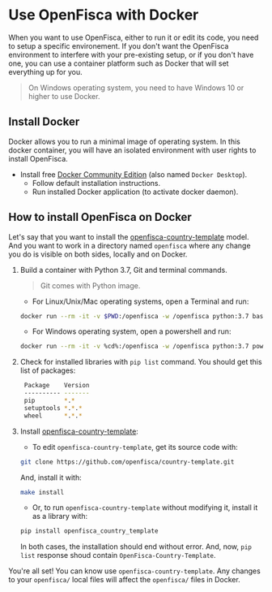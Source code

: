 # Use OpenFisca with Docker

When you want to use OpenFisca, either to run it or edit its code, you need to setup a specific environement.
If you don't want the OpenFisca environment to interfere with your pre-existing setup, or if you don't have one, you can use a container platform such as Docker that will set everything up for you.

> On Windows operating system, you need to have Windows 10 or higher to use Docker.

## Install Docker

Docker allows you to run a minimal image of operating system.
In this docker container, you will have an isolated environment with user rights to install OpenFisca.

* Install free [Docker Community Edition](https://docs.docker.com/install/) (also named `Docker Desktop`).
  * Follow default installation instructions.
  * Run installed Docker application (to activate docker daemon). 

## How to install OpenFisca on Docker

Let's say that you want to install the [openfisca-country-template](https://github.com/openfisca/country-template) model. And you want to work in a directory named `openfisca` where any change you do is visible on both sides, locally and on Docker.



1. Build a container with Python 3.7, Git and terminal commands.
   > Git comes with Python image.

   * For Linux/Unix/Mac operating systems, open a Terminal and run:
    ```sh
    docker run --rm -it -v $PWD:/openfisca -w /openfisca python:3.7 bash
    ```

   * For Windows operating system, open a powershell and run:
    ```sh
    docker run --rm -it -v %cd%:/openfisca -w /openfisca python:3.7 powershell
    ``` 

2. Check for installed libraries with `pip list` command.
   You should get this list of packages:
   ```sh
    Package    Version
    ---------- -------
    pip        *.*   
    setuptools *.*.* 
    wheel      *.*.* 
   ```

3. Install [openfisca-country-template](https://github.com/openfisca/country-template):
   
   * To edit `openfisca-country-template`, get its source code with:
   ```sh
   git clone https://github.com/openfisca/country-template.git
   ```
   And, install it with:
   ```sh
   make install
   ``` 

   * Or, to run `openfisca-country-template` without modifying it, install it as a library with:
   ```sh
   pip install openfisca_country_template
   ```

   In both cases, the installation should end without error.
   And, now, `pip list` response shoud contain `OpenFisca-Country-Template`.


You're all set! You can know use `openfisca-country-template`.
Any changes to your `openfisca/` local files will affect the `openfisca/` files in Docker.
